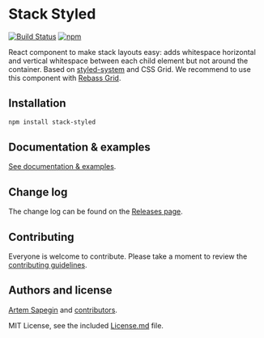 # Stack Styled

[![Build Status](https://travis-ci.org/sapegin/stack-styled.svg)](https://travis-ci.org/sapegin/stack-styled) [![npm](https://img.shields.io/npm/v/stack-styled.svg)](https://www.npmjs.com/package/stack-styled)

React component to make stack layouts easy: adds whitespace horizontal and vertical whitespace between each child element but not around the container. Based on [styled-system](https://styled-system.com/) and CSS Grid. We recommend to use this component with [Rebass Grid](https://rebassjs.org/grid/).

## Installation

```bash
npm install stack-styled
```

## Documentation & examples

[See documentation & examples](https://stack-styled.js.org/).

## Change log

The change log can be found on the [Releases page](https://github.com/sapegin/stack-styled/releases).

## Contributing

Everyone is welcome to contribute. Please take a moment to review the [contributing guidelines](Contributing.md).

## Authors and license

[Artem Sapegin](http://sapegin.me) and [contributors](https://github.com/sapegin/stack-styled/graphs/contributors).

MIT License, see the included [License.md](License.md) file.
